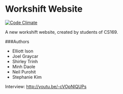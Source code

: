 # Workshift Website
[![Code Climate](https://codeclimate.com/github/bsc-networks/workshift-website/badges/gpa.svg)](https://codeclimate.com/github/bsc-networks/workshift-website)

A new workshift website, created by students of CS169.

###Authors
* Elliott Ison
* Joel Graycar
* Shirley Trinh
* Minh Daole
* Neil Purohit
* Stephanie Kim

Interview: http://youtu.be/-cVOpNlQUPs
